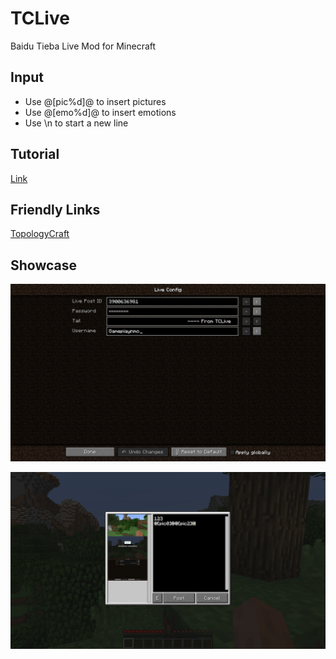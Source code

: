 # TCLive

Baidu Tieba Live Mod for Minecraft

## Input

- Use @[pic%d]@ to insert pictures
- Use @[emo%d]@ to insert emotions
- Use \n to start a new line

## Tutorial

[Link](https://tieba.baidu.com/p/5114045077)

## Friendly Links

[TopologyCraft](https://tieba.baidu.com/f?ie=utf-8&kw=topologycraft)

## Showcase

![](https://github.com/Gamepiaynmo/TCLive/raw/master/show/settings.png)

![](https://github.com/Gamepiaynmo/TCLive/raw/master/show/post.png)
